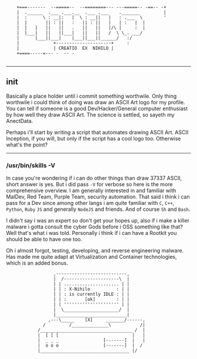 ```
    +===-------  --=====--  --========--- ---=====-- -==-- -+
    |  .______  .___ .___.__  .___ .___    ._______         |
    |  :      \ : __|:   |  \ : __||   |   : .___  \        '
    |  |       || : ||   :   || : ||   |   | :   |  |        
    |  |   |   ||   ||   .   ||   ||   |/\ |     :  |
    |  |___|   ||   ||___|   ||   ||   /  \ \_. ___/ 
    |      |___||___|    |___||___||______/   :/     
    |             +---------------------+     :    
    |             | CREATIO  EX  NIHILO |
    +====-----=--- -  -- -


```
-----------------------------------------------------------------------

## init

Basically a place holder until i commit something worthwile. Only thing worthwile i could think of doing
was draw an ASCII Art logo for my profile. You can tell if someone is a good Dev/Hacker/General computer enthusiast
by how well they draw ASCII Art. The science is settled, so sayeth my AnectData.

Perhaps i'll start by writing a script that automates drawing ASCII Art. ASCII Inception, if you will, but only if the script
has a cool logo too. Otherwise what's the point?

-----------------------------------------------------------------------

### /usr/bin/skills -V

In case you're wondering if i can do other things than draw 37337 ASCII, short answer is yes. But i did pass `-V` for verbose 
so here is the more comprehensive overview. I am generally interested in and familiar with MalDev, Red Team, Purple Team,
security automation. That said i think i can pass for a Dev since among other langs i am quite familiar with `C`, `C++`, 
`Python`, `Ruby` `JS` and generally `NodeJS` and friends. And of course `Sh` and `Bash`.

I didn't say i was an expert so don't get your hopes up, also if i make a killer malware i gotta consult the cyber
Gods before i OSS something like that? Well that's what i was told. Personally i think if i can have a Rootkit you should
be able to have one too.

Oh i almost forgot, testing, developing, and reverse engineering malware. Has made me quite adapt at Virtualization and Container
technologies, which is an added bonus.

```
                  ,---------------------------,
                  |  /---------------------\  |
                  | | ..................... | |
                  | | : X-Nihilo          : | |
                  | | : is currently IDLE : | |
                  | | :       [ok]        : | |
                  | | ''''''''''''''''''''' | |
                  |  \_____________________/  |
                  |___________________________|
                ,---\_____    [X]     _______/------,
              /         /______________\           /|
            /___________________________________ /  | 
            |  [ [ [                            |   |   
            |  _ _ _                 [-------]  |   |   
            |  o o o                 [-------]  |  /   
            |__________________________________ |/     

```
